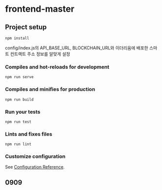 # frontend-master

## Project setup
```
npm install
```
config/index.js의 API_BASE_URL, BLOCKCHAIN_URL와 
이더리움에 배포한 스마트 컨트랙트 주소 정보를 알맞게 설정

### Compiles and hot-reloads for development
```
npm run serve
```

### Compiles and minifies for production
```
npm run build
```

### Run your tests
```
npm run test
```

### Lints and fixes files
```
npm run lint
```

### Customize configuration
See [Configuration Reference](https://cli.vuejs.org/config/).

## 0909